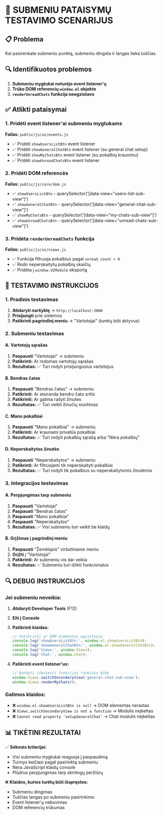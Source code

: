 # 🔧 SUBMENIU PATAISYMŲ TESTAVIMO SCENARIJUS

## 📋 Problema
Kai pasirenkate submeniu punktą, submeniu dingsta ir langas lieka tuščias.

## 🔍 Identifikuotos problemos
1. **Submeniu mygtukai neturėjo event listener'ų**
2. **Trūko DOM referencių `window.el` objekte**
3. **`renderUnreadChats` funkcija neegzistavo**

## ✅ Atlikti pataisymai

### 1. Pridėti event listener'ai submeniu mygtukams
**Failas:** `public/js/ui/events.js`
- ✅ Pridėti `showUsersListBtn` event listener
- ✅ Pridėti `showGeneralChatBtn` event listener (su general chat setup)
- ✅ Pridėti `showMyChatsBtn` event listener (su pokalbių kraunimu)
- ✅ Pridėti `showUnreadChatsBtn` event listener

### 2. Pridėti DOM referencės
**Failas:** `public/js/core/dom.js`
- ✅ `showUsersListBtn` - querySelector('[data-view="users-list-sub-view"]')
- ✅ `showGeneralChatBtn` - querySelector('[data-view="general-chat-sub-view"]')
- ✅ `showMyChatsBtn` - querySelector('[data-view="my-chats-sub-view"]')
- ✅ `showUnreadChatsBtn` - querySelector('[data-view="unread-chats-sub-view"]')

### 3. Pridėta `renderUnreadChats` funkcija
**Failas:** `public/js/ui/views.js`
- ✅ Funkcija filtruoja pokalbius pagal `unread_count > 0`
- ✅ Rodo neperskaitytų pokalbių skaičių
- ✅ Pridėta į `window.UIModule` eksportą

## 🧪 TESTAVIMO INSTRUKCIJOS

### 1. Pradinis testavimas
1. **Atidaryti naršyklę** → `http://localhost:3000`
2. **Prisijungti** prie sistemos
3. **Patikrinti pagrindinį meniu** → "Vartotojai" (turėtų būti aktyvus)

### 2. Submeniu testavimas

#### A. Vartotojų sąrašas
1. **Paspausti** "Vartotojai" → submeniu
2. **Patikrinti:** Ar rodomas vartotojų sąrašas
3. **Rezultatas:** ✅ Turi rodyti prisijungusius vartotojus

#### B. Bendras čatas
1. **Paspausti** "Bendras čatas" → submeniu  
2. **Patikrinti:** Ar atsiranda bendro čato sritis
3. **Patikrinti:** Ar galima rašyti žinutes
4. **Rezultatas:** ✅ Turi veikti žinučių siuntimas

#### C. Mano pokalbiai
1. **Paspausti** "Mano pokalbiai" → submeniu
2. **Patikrinti:** Ar kraunami privatūs pokalbiai
3. **Rezultatas:** ✅ Turi rodyti pokalbių sąrašą arba "Nėra pokalbių"

#### D. Neperskaitytos žinutės
1. **Paspausti** "Neperskaitytos" → submeniu
2. **Patikrinti:** Ar filtruojami tik neperskaityti pokalbiai
3. **Rezultatas:** ✅ Turi rodyti tik pokalbius su neperskaitytomis žinutėmis

### 3. Integracijos testavimas

#### A. Perpjungimas tarp submeniu
1. **Paspausti** "Vartotojai"
2. **Paspausti** "Bendras čatas"
3. **Paspausti** "Mano pokalbiai"
4. **Paspausti** "Neperskaitytos"
5. **Rezultatas:** ✅ Visi submeniu turi veikti be klaidų

#### B. Grįžimas į pagrindinį meniu
1. **Paspausti** "Žemėlapis" viršutiniame meniu
2. **Grįžti** į "Vartotojai"
3. **Patikrinti:** Ar submeniu vis dar veikia
4. **Rezultatas:** ✅ Submeniu turi išlikti funkcionalus

## 🔍 DEBUG INSTRUKCIJOS

### Jei submeniu neveikia:

1. **Atidaryti Developer Tools** (F12)
2. **Eiti į Console**
3. **Patikrinti klaidas:**
   ```javascript
   // Patikrinti ar DOM elementai egzistuoja
   console.log('showUsersListBtn:', window.el.showUsersListBtn);
   console.log('showGeneralChatBtn:', window.el.showGeneralChatBtn);
   console.log('Views:', window.Views);
   console.log('Chat:', window.Chat);
   ```

4. **Patikrinti event listener'us:**
   ```javascript
   // Bandyti iškviesti funkcijas rankiniu būdu
   window.Views.switchSecondaryView('general-chat-sub-view');
   window.Views.renderMyChats();
   ```

### Galimos klaidos:
- ❌ `window.el.showUsersListBtn is null` → DOM elementas nerastas
- ❌ `Views.switchSecondaryView is not a function` → Modulis neįkeltas
- ❌ `Cannot read property 'setupGeneralChat'` → Chat modulis neįkeltas

## 📊 TIKĖTINI REZULTATAI

✅ **Sėkmės kriterijai:**
- Visi submeniu mygtukai reaguoja į paspaudimą
- Turinys keičiasi pagal pasirinktą submeniu
- Nėra JavaScript klaidų console
- Plūdrus perpjungimas tarp skirtingų peržiūrų

❌ **Klaidos, kurios turėtų būti išspręstos:**
- Submeniu dingimas
- Tuščias langas po submeniu pasirinkimo
- Event listener'ų nebuvimas
- DOM referencių trūkumas
